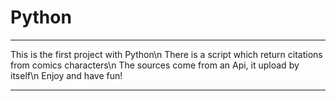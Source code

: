 # Python
***************************************************************
This is the first project with Python\n
There is a script which return citations from comics characters\n
The sources come from an Api, it upload by itself\n
Enjoy and have fun!
***************************************************************
